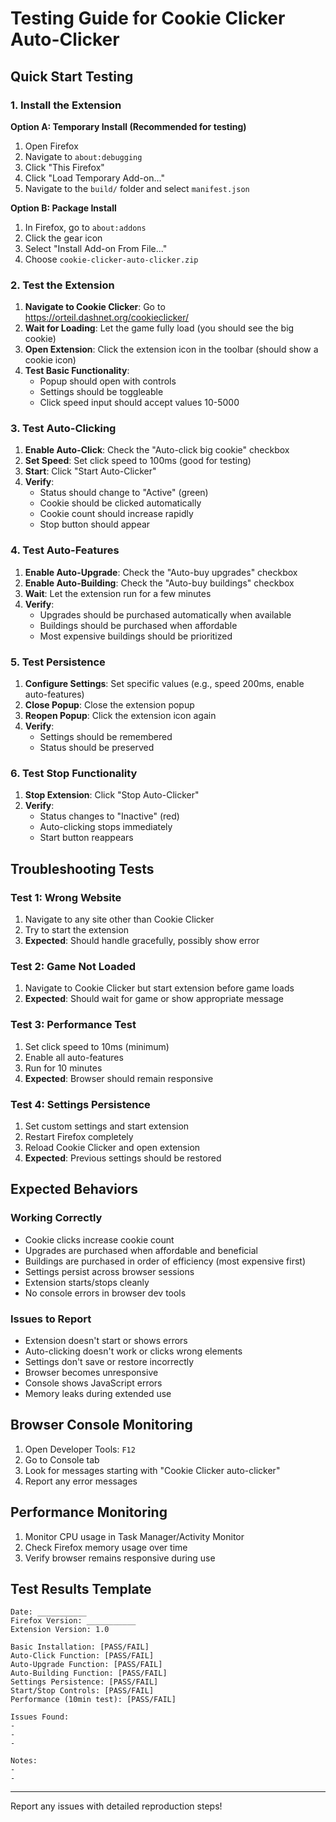 # Testing Guide for Cookie Clicker Auto-Clicker

## Quick Start Testing

### 1. Install the Extension

**Option A: Temporary Install (Recommended for testing)**
1. Open Firefox
2. Navigate to `about:debugging`
3. Click "This Firefox" 
4. Click "Load Temporary Add-on..."
5. Navigate to the `build/` folder and select `manifest.json`

**Option B: Package Install**
1. In Firefox, go to `about:addons`
2. Click the gear icon
3. Select "Install Add-on From File..."
4. Choose `cookie-clicker-auto-clicker.zip`

### 2. Test the Extension

1. **Navigate to Cookie Clicker**: Go to https://orteil.dashnet.org/cookieclicker/
2. **Wait for Loading**: Let the game fully load (you should see the big cookie)
3. **Open Extension**: Click the extension icon in the toolbar (should show a cookie icon)
4. **Test Basic Functionality**:
   - Popup should open with controls
   - Settings should be toggleable
   - Click speed input should accept values 10-5000

### 3. Test Auto-Clicking

1. **Enable Auto-Click**: Check the "Auto-click big cookie" checkbox
2. **Set Speed**: Set click speed to 100ms (good for testing)
3. **Start**: Click "Start Auto-Clicker"
4. **Verify**: 
   - Status should change to "Active" (green)
   - Cookie should be clicked automatically
   - Cookie count should increase rapidly
   - Stop button should appear

### 4. Test Auto-Features

1. **Enable Auto-Upgrade**: Check the "Auto-buy upgrades" checkbox
2. **Enable Auto-Building**: Check the "Auto-buy buildings" checkbox  
3. **Wait**: Let the extension run for a few minutes
4. **Verify**:
   - Upgrades should be purchased automatically when available
   - Buildings should be purchased when affordable
   - Most expensive buildings should be prioritized

### 5. Test Persistence

1. **Configure Settings**: Set specific values (e.g., speed 200ms, enable auto-features)
2. **Close Popup**: Close the extension popup
3. **Reopen Popup**: Click the extension icon again
4. **Verify**: 
   - Settings should be remembered
   - Status should be preserved

### 6. Test Stop Functionality

1. **Stop Extension**: Click "Stop Auto-Clicker"
2. **Verify**:
   - Status changes to "Inactive" (red)
   - Auto-clicking stops immediately
   - Start button reappears

## Troubleshooting Tests

### Test 1: Wrong Website
1. Navigate to any site other than Cookie Clicker
2. Try to start the extension
3. **Expected**: Should handle gracefully, possibly show error

### Test 2: Game Not Loaded
1. Navigate to Cookie Clicker but start extension before game loads
2. **Expected**: Should wait for game or show appropriate message

### Test 3: Performance Test
1. Set click speed to 10ms (minimum)
2. Enable all auto-features
3. Run for 10 minutes
4. **Expected**: Browser should remain responsive

### Test 4: Settings Persistence
1. Set custom settings and start extension
2. Restart Firefox completely
3. Reload Cookie Clicker and open extension
4. **Expected**: Previous settings should be restored

## Expected Behaviors

### Working Correctly
- Cookie clicks increase cookie count
- Upgrades are purchased when affordable and beneficial
- Buildings are purchased in order of efficiency (most expensive first)
- Settings persist across browser sessions
- Extension starts/stops cleanly
- No console errors in browser dev tools

### Issues to Report
- Extension doesn't start or shows errors
- Auto-clicking doesn't work or clicks wrong elements
- Settings don't save or restore incorrectly
- Browser becomes unresponsive
- Console shows JavaScript errors
- Memory leaks during extended use

## Browser Console Monitoring

1. Open Developer Tools: `F12`
2. Go to Console tab
3. Look for messages starting with "Cookie Clicker auto-clicker"
4. Report any error messages

## Performance Monitoring

1. Monitor CPU usage in Task Manager/Activity Monitor
2. Check Firefox memory usage over time
3. Verify browser remains responsive during use

## Test Results Template

```
Date: ___________
Firefox Version: ___________
Extension Version: 1.0

Basic Installation: [PASS/FAIL]
Auto-Click Function: [PASS/FAIL]  
Auto-Upgrade Function: [PASS/FAIL]
Auto-Building Function: [PASS/FAIL]
Settings Persistence: [PASS/FAIL]
Start/Stop Controls: [PASS/FAIL]
Performance (10min test): [PASS/FAIL]

Issues Found:
- 
- 
- 

Notes:
- 
- 
```

---

Report any issues with detailed reproduction steps!
